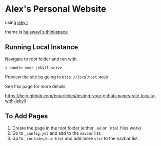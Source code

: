 # Alex's Personal Website

using [jekyll](https://jekyllrb.com/)

theme is [heiswayi's thinkspace](https://github.com/heiswayi/thinkspace) 

## Running Local Instance

Navigate to root folder and run with

`$ bundle exec jekyll serve`

Preview the site by going to `http://localhost:4000`


See this page for more details

https://help.github.com/en/articles/testing-your-github-pages-site-locally-with-jekyll

## To Add Pages

1. Create the page in the root folder (either `.md` or `.html` files work)
2. Go to `_config.yml` and add to the `navbar` list.
3. Go to `_includes/nav.html` and add more `<li>` to the navbar list.